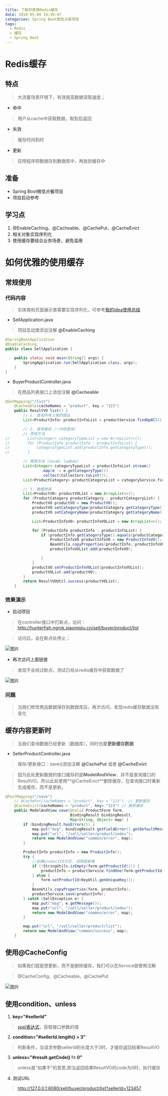 ```yaml
---
title: 了解并使用Redis缓存
date: 2018-05-09 14:39:47
categories: Spring Boot微信点餐项目
tags:
  - Redis
  - 缓存
  - Spring Boot
---
```


# Redis缓存  

## 特点  

> 大流量场景环境下，有效提高数据读取速度；  

* 命中  
> 用户从cache中获取数据，取到后返回  
* 失效  
> 缓存时间到时  
* 更新  
> 应用程序把数据存到数据库中，再放到缓存中  

## 准备  

* Spring Boot微信点餐项目  
* 项目启动参考<xxxxxxxxxxxxxx>  

## 学习点  

1. @EnableCaching、@Cacheable、@CachePut、@CacheEvict  
2. 相关对象实现序列化  
3. 使用缓存要结合业务场景，避免滥用  

# 如何优雅的使用缓存  

## 常规使用  

### 代码内容  

> 实体类和页面展示类需要实现序列化，可参考[我的idea使用总结](https://www.ddebug.cn/2018/05/09/我的idea使用总结/)  

* SellApplication.java   

> 项目启动类添加注解 **@EnableCaching**  

```java
@SpringBootApplication
@EnableCaching
public class SellApplication {

	public static void main(String[] args) {
		SpringApplication.run(SellApplication.class, args);
	}
}
```

* BuyerProductController.java  

> 在商品列表接口上添加注解 **@Cacheable**  

```java
@GetMapping("/list")
    @Cacheable(cacheNames = "product", key = "123")
    public ResultVO list() {
        // 1. 查询所有上架的商品
        List<ProductInfo> productInfoList = productService.findUpAll();

        // 2. 查询类目（一次性查询）
        // 传统方法
//        List<Integer> categoryTypeList = new ArrayList<>();
//        for (ProductInfo productInfo : productInfoList) {
//            categoryTypeList.add(productInfo.getCategoryType());
//        }

        // 精简方法（Java8，lambda）
        List<Integer> categoryTypeList = productInfoList.stream()
                .map(e -> e.getCategoryType())
                .collect(Collectors.toList());
        List<ProductCategory> productCategoryList = categoryService.findByCategoryTypeIn(categoryTypeList);

        // 3. 数据拼装
        List<ProductVO> productVOList = new ArrayList<>();
        for (ProductCategory productCategory : productCategoryList) {
            ProductVO productVO = new ProductVO();
            productVO.setCategoryType(productCategory.getCategoryType());
            productVO.setCategoryName(productCategory.getCategoryName());

            List<ProductInfoVO> productInfoVOList = new ArrayList<>();

            for (ProductInfo productInfo : productInfoList) {
                if (productInfo.getCategoryType().equals(productCategory.getCategoryType())) {
                    ProductInfoVO productInfoVO = new ProductInfoVO();
                    BeanUtils.copyProperties(productInfo, productInfoVO);
                    productInfoVOList.add(productInfoVO);

                }
            }
            productVO.setProductInfoVOList(productInfoVOList);
            productVOList.add(productVO);
        }
        return ResultVOUtil.success(productVOList);
    }
```

### 效果演示  

* 启动项目  

> 在controller接口中打断点，访问：
http://hunterfish.ngrok.xiaomiqiu.cn/sell/buyer/product/list    

> 访问后，会在断点处停止；    

![图片](/images/redis_cache1.png)  

* 再次访问上面链接  

> 发现不会经过断点，测试已经从redis缓存中获取数据了  

![图片](/images/redis_cache2.png)  

### 问题  

> 当我们修改商品数据保存到数据库后，再次访问，发现redis缓存数据没有变化  

## 缓存内容更新时  

> 当我们查询数据已经更新（数据库），同时也要**更新缓存数据**  

* SellerProductController.java  

> 保存/更新接口：save()添加注解 **@CachePut** 或者 **@CacheEvict**  

> 因为此处更新数据的接口缓存的是**ModelAndView**，并不是查询接口的ResultVO，所以此处使用**@CacheEvict**删除缓存，在查询接口时重新生成缓存，而不是更新。  

```java
@PostMapping("/save")
    // @CachePut(cacheNames = "product", key = "123")  // 更新缓存
    @CacheEvict(cacheNames = "product", key= "123") // 删除缓存
    public ModelAndView save(@Valid ProductForm form,
                             BindingResult bindingResult,
                             Map<String, Object> map) {
        if (bindingResult.hasErrors()) {
            map.put("msg", bindingResult.getFieldError().getDefaultMessage());
            map.put("url", "/sell/seller/product/index");
            return new ModelAndView("common/error", map);
        }

        ProductInfo productInfo = new ProductInfo();
        try {
            //如果productId为空, 说明是新增
            if (!StringUtils.isEmpty(form.getProductId())) {
                productInfo = productService.findOne(form.getProductId());
            } else {
                form.setProductId(KeyUtil.genUniqueKey());
            }
            BeanUtils.copyProperties(form, productInfo);
            productService.save(productInfo);
        } catch (SellException e) {
            map.put("msg", e.getMessage());
            map.put("url", "/sell/seller/product/index");
            return new ModelAndView("common/error", map);
        }

        map.put("url", "/sell/seller/product/list");
        return new ModelAndView("common/success", map);
    }
```

## 使用@CacheConfig  

> 如果我们就是想更新，而不是删除缓存，我们可以在Service层使用注解  

> @CacheConfig、@Cacheable、@CachePut  

![图片](/images/redis_cache3.png)  

## 使用condition、unless   

1. **key="#sellerId"**  
> [spel表达式](https://blog.csdn.net/ya_1249463314/article/details/68484422)，获取接口参数的值  

2. **condition="#sellerId.length() > 3"**  
> 判断条件，当请求参数sellerId的长度大于3时，才缓存返回结果ResultVO  

3. **unless="#result.getCode() != 0"**  
> unless是"如果不"的意思,即当返回结果ResultVO的code为0时，执行缓存  

4. 测试URL  
> http://127.0.0.1:8080/sell/buyer/product/list?sellerId=123457  

